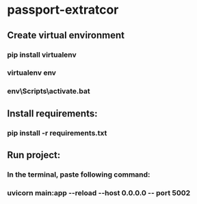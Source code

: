 # passport-extratcor

## Create virtual environment

### pip install virtualenv

### virtualenv env

### env\Scripts\activate.bat

## Install requirements:

### pip install -r requirements.txt

## Run project:

### In the terminal, paste following command:

### uvicorn main:app --reload --host 0.0.0.0 -- port 5002
